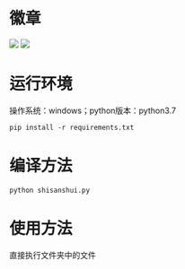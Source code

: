 徽章
====

![](https://img.shields.io/badge/CSDN-Razuimlh-orange)
![](https://img.shields.io/badge/language-python-green)

运行环境
=======
操作系统：windows；python版本：python3.7

    pip install -r requirements.txt

编译方法
=======
    python shisanshui.py

使用方法
=======
直接执行文件夹中的文件
